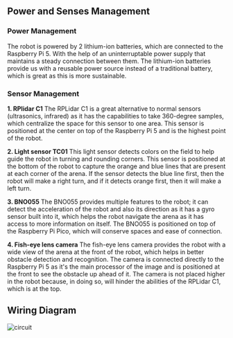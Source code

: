 ## Power and Senses Management
### Power Management
The robot is powered by 2 lithium-ion batteries, which are connected to the Raspberry Pi 5. With the help of an uninterruptable power supply that maintains a steady connection between them. The lithium-ion batteries provide us with a reusable power source instead of a traditional battery, which is great as this is more sustainable.

### Sensor Management
**1. RPlidar C1**
The RPLidar C1 is a great alternative to normal sensors (ultrasonics, infrared) as it has the capabilities to take 360-degree samples, which centralize the space for this sensor to one area. This sensor is positioned at the center on top of the Raspberry Pi 5 and is the highest point of the robot.


**2. Light sensor TC01**
This light sensor detects colors on the field to help guide the robot in turning and rounding corners. This sensor is positioned at the bottom of the robot to capture the orange and blue lines that are present at each corner of the arena. If the sensor detects the blue line first, then the robot will make a right turn, and if it detects orange first, then it will make a left turn.

**3. BNO055**
The BNO055 provides multiple features to the robot; it can detect the acceleration of the robot and also its direction as it has a gyro sensor built into it, which helps the robot navigate the arena as it has access to more information on itself. The BNO055 is positioned on top of the Raspberry Pi Pico, which will conserve spaces and ease of connection.

**4. Fish-eye lens camera**
The fish-eye lens camera provides the robot with a wide view of the arena at the front of the robot, which helps in better obstacle detection and recognition. The camera is connected directly to the Raspberry Pi 5 as it's the main processor of the image and is positioned at the front to see the obstacle up ahead of it. The camera is not placed higher in the robot because, in doing so, will hinder the abilities of the RPLidar C1, which is at the top.


## Wiring Diagram

![circuit](https://github.com/user-attachments/assets/7a223edd-bf7f-4c09-91c3-a9a39c628697)